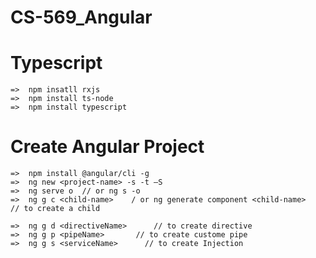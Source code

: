 # CS-569_Angular

# Typescript

    =>  npm insatll rxjs
    =>  npm install ts-node
    =>  npm install typescript
    
# Create Angular Project

    =>  npm install @angular/cli -g
    =>  ng new <project-name> -s -t –S
    =>  ng serve o  // or ng s -o
    =>  ng g c <child-name>    / or ng generate component <child-name>     // to create a child 
    
    =>  ng g d <directiveName>      // to create directive
    =>  ng g p <pipeName>       // to create custome pipe
    =>  ng g s <serviceName>      // to create Injection 

# 
